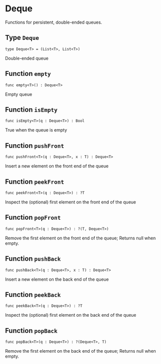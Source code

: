 # Deque
Functions for persistent, double-ended queues.

## Type `Deque`
``` motoko no-repl
type Deque<T> = (List<T>, List<T>)
```

Double-ended queue

## Function `empty`
``` motoko no-repl
func empty<T>() : Deque<T>
```

Empty queue

## Function `isEmpty`
``` motoko no-repl
func isEmpty<T>(q : Deque<T>) : Bool
```

True when the queue is empty

## Function `pushFront`
``` motoko no-repl
func pushFront<T>(q : Deque<T>, x : T) : Deque<T>
```

Insert a new element on the front end of the queue

## Function `peekFront`
``` motoko no-repl
func peekFront<T>(q : Deque<T>) : ?T
```

Inspect the (optional) first element on the front end of the queue

## Function `popFront`
``` motoko no-repl
func popFront<T>(q : Deque<T>) : ?(T, Deque<T>)
```

Remove the first element on the front end of the queue; Returns null when empty.

## Function `pushBack`
``` motoko no-repl
func pushBack<T>(q : Deque<T>, x : T) : Deque<T>
```

Insert a new element on the back end of the queue

## Function `peekBack`
``` motoko no-repl
func peekBack<T>(q : Deque<T>) : ?T
```

Inspect the (optional) first element on the back end of the queue

## Function `popBack`
``` motoko no-repl
func popBack<T>(q : Deque<T>) : ?(Deque<T>, T)
```

Remove the first element on the back end of the queue; Returns null when empty.
